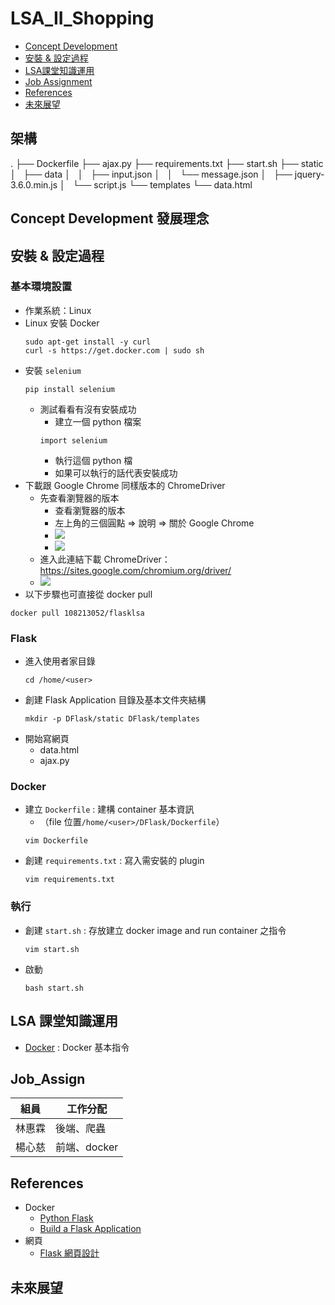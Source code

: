 # LSA_II_Shopping
- [Concept Development](#Concept_Develop)
- [安裝 & 設定過程](#install)
- [LSA課堂知識運用](#lsaclass)
- [Job Assignment](#job)
- [References](#referencesa)
- [未來展望](#future)
## 架構
.
├── Dockerfile
├── ajax.py
├── requirements.txt
├── start.sh
├── static
│   ├── data
│   │   ├── input.json
│   │   └── message.json
│   ├── jquery-3.6.0.min.js
│   └── script.js
└── templates
    └── data.html
## <a id="Concept_Develop"></a>Concept Development 發展理念

## <a id=install></a>安裝 & 設定過程
### 基本環境設置
* 作業系統：Linux
* Linux 安裝 Docker
    ```bash=
    sudo apt-get install -y curl
    curl -s https://get.docker.com | sudo sh 
    ```
* 安裝 `selenium`
    ```bash=
    pip install selenium
    ```
    * 測試看看有沒有安裝成功
        * 建立一個 python 檔案
        ```bash=
        import selenium
        ```
        * 執行這個 python 檔
        * 如果可以執行的話代表安裝成功
* 下載跟 Google Chrome 同樣版本的 ChromeDriver
    * 先查看瀏覽器的版本
        * 查看瀏覽器的版本
        * 左上角的三個圓點 => 說明 => 關於 Google Chrome
        * ![](https://i.imgur.com/ZgGJlbt.png)
        * ![](https://i.imgur.com/4dc1LRr.png)
    * 進入此連結下載 ChromeDriver：https://sites.google.com/chromium.org/driver/
    * ![](https://i.imgur.com/34eXpKM.png)
* 以下步驟也可直接從 docker pull
```bash=
docker pull 108213052/flasklsa
```
### Flask
* 進入使用者家目錄
    ```bash=
    cd /home/<user>
    ```
* 創建 Flask Application 目錄及基本文件夾結構
    ```bash=
    mkdir -p DFlask/static DFlask/templates 
    ```
* 開始寫網頁
    * data.html 
    * ajax.py
### Docker
* 建立 `Dockerfile` : 建構 container 基本資訊
    * （file 位置`/home/<user>/DFlask/Dockerfile`）
    ```bash=
    vim Dockerfile
    ```
* 創建 `requirements.txt` : 寫入需安裝的 plugin
    ```bash=
    vim requirements.txt
    ```
### 執行
* 創建 `start.sh` : 存放建立 docker image and run container 之指令
    ```bash=
    vim start.sh
    ```
* 啟動
    ```bash=
    bash start.sh
    ```

## <a id='LSAclass'>LSA 課堂知識運用</a>
* [Docker](https://hackmd.io/@ncnu-opensource/book/https%3A%2F%2Fhackmd.io%2F%40108213034%2FB1_qNP2xc#DEMO) : Docker 基本指令


## <a id='job'>Job_Assign</a>

| 組員      | 工作分配 |
| -------- | -------- | 
| 林惠霖    | 後端、爬蟲 | 
| 楊心慈    | 前端、docker |

## <a id='References'>References</a>
* Docker
    * [Python Flask](https://chentsungyu.github.io/2020/04/26/DevOps/Docker/[DevOps]%20Docker%E5%8C%96%E4%BD%A0%E7%9A%84Python%20Flask%20APP%20%E4%B8%A6%E4%B8%8A%E5%82%B3%E8%87%B3Docker%20Hub/)
    * [Build a Flask Application](https://www.digitalocean.com/community/tutorials/how-to-build-and-deploy-a-flask-application-using-docker-on-ubuntu-20-04)
* 網頁
    * [Flask 網頁設計](https://ithelp.ithome.com.tw/articles/10258223?sc=pt)

## <a id='future'>未來展望</a>